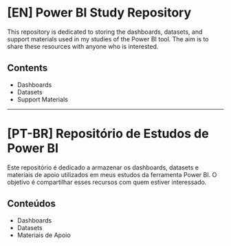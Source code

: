 # [EN] Power BI Study Repository

This repository is dedicated to storing the dashboards, datasets, and support materials used in my studies of the Power BI tool. The aim is to share these resources with anyone who is interested.

## Contents
- Dashboards
- Datasets
- Support Materials

---

# [PT-BR] Repositório de Estudos de Power BI

Este repositório é dedicado a armazenar os dashboards, datasets e materiais de apoio utilizados em meus estudos da ferramenta Power BI. O objetivo é compartilhar esses recursos com quem estiver interessado.

## Conteúdos
- Dashboards
- Datasets
- Materiais de Apoio

